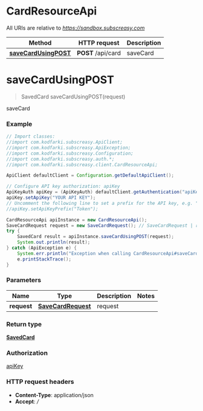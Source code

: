 # CardResourceApi

All URIs are relative to *https://sandbox.subscreasy.com*

Method | HTTP request | Description
------------- | ------------- | -------------
[**saveCardUsingPOST**](CardResourceApi.md#saveCardUsingPOST) | **POST** /api/card | saveCard


<a name="saveCardUsingPOST"></a>
# **saveCardUsingPOST**
> SavedCard saveCardUsingPOST(request)

saveCard

### Example
```java
// Import classes:
//import com.kodfarki.subscreasy.ApiClient;
//import com.kodfarki.subscreasy.ApiException;
//import com.kodfarki.subscreasy.Configuration;
//import com.kodfarki.subscreasy.auth.*;
//import com.kodfarki.subscreasy.client.CardResourceApi;

ApiClient defaultClient = Configuration.getDefaultApiClient();

// Configure API key authorization: apiKey
ApiKeyAuth apiKey = (ApiKeyAuth) defaultClient.getAuthentication("apiKey");
apiKey.setApiKey("YOUR API KEY");
// Uncomment the following line to set a prefix for the API key, e.g. "Token" (defaults to null)
//apiKey.setApiKeyPrefix("Token");

CardResourceApi apiInstance = new CardResourceApi();
SaveCardRequest request = new SaveCardRequest(); // SaveCardRequest | request
try {
    SavedCard result = apiInstance.saveCardUsingPOST(request);
    System.out.println(result);
} catch (ApiException e) {
    System.err.println("Exception when calling CardResourceApi#saveCardUsingPOST");
    e.printStackTrace();
}
```

### Parameters

Name | Type | Description  | Notes
------------- | ------------- | ------------- | -------------
 **request** | [**SaveCardRequest**](SaveCardRequest.md)| request |

### Return type

[**SavedCard**](SavedCard.md)

### Authorization

[apiKey](../README.md#apiKey)

### HTTP request headers

 - **Content-Type**: application/json
 - **Accept**: */*

